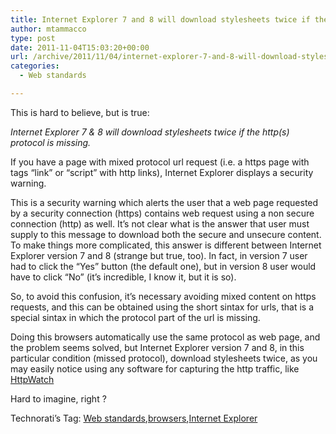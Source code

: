 ```yaml
---
title: Internet Explorer 7 and 8 will download stylesheets twice if the http(s) protocol is missing
author: mtammacco
type: post
date: 2011-11-04T15:03:20+00:00
url: /archive/2011/11/04/internet-explorer-7-and-8-will-download-stylesheets-twice-if.aspx
categories:
  - Web standards

---
```

This is hard to believe, but is true:

_Internet Explorer 7 & 8 will download stylesheets twice if the http(s) protocol is missing._

If you have a page with mixed protocol url request (i.e. a https page with tags “link” or “script” with http links), Internet Explorer displays a security warning.

This is a security warning which alerts the user that a web page requested by a security connection (https) contains web request using a non secure connection (http) as well. It’s not clear what is the answer that user must supply to this message to download both the secure and unsecure content. To make things more complicated, this answer is different between Internet Explorer version 7 and 8 (strange but true, too). In fact, in version 7 user had to click the “Yes” button (the default one), but in version 8 user would have to click “No” (it’s incredible, I know it, but it is so).

So, to avoid this confusion, it’s necessary avoiding mixed content on https requests, and this can be obtained using the short sintax for urls, that is a special sintax in which the protocol part of the url is missing.

Doing this browsers automatically use the same protocol as web page, and the problem seems solved, but Internet Explorer version 7 and 8, in this particular condition (missed protocol), download stylesheets twice, as you may easily notice using any software for capturing the http traffic, like <a href="http://www.httpwatch.com/" target="_blank" rel="noopener">HttpWatch</a>

Hard to imagine, right ?

<div id="scid:0767317B-992E-4b12-91E0-4F059A8CECA8:6cb5413b-19c8-4cfc-a818-3c5fe3a963b7" class="wlWriterEditableSmartContent" style="margin: 0px; display: inline; float: none; padding: 0px;">
  Technorati&#8217;s Tag: <a href="http://technorati.com/tags/Web+standards" rel="tag">Web standards</a>,<a href="http://technorati.com/tags/browsers" rel="tag">browsers</a>,<a href="http://technorati.com/tags/Internet+Explorer" rel="tag">Internet Explorer</a>
</div>